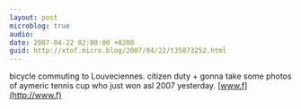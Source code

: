```yaml
---
layout: post
microblog: true
audio: 
date: 2007-04-22 02:00:00 +0200
guid: http://xtof.micro.blog/2007/04/22/t35873252.html
---
```

bicycle commuting to Louveciennes. citizen duty + gonna take some photos of aymeric tennis cup who just won asl 2007 yesterday. [www.f](http://www.f)
